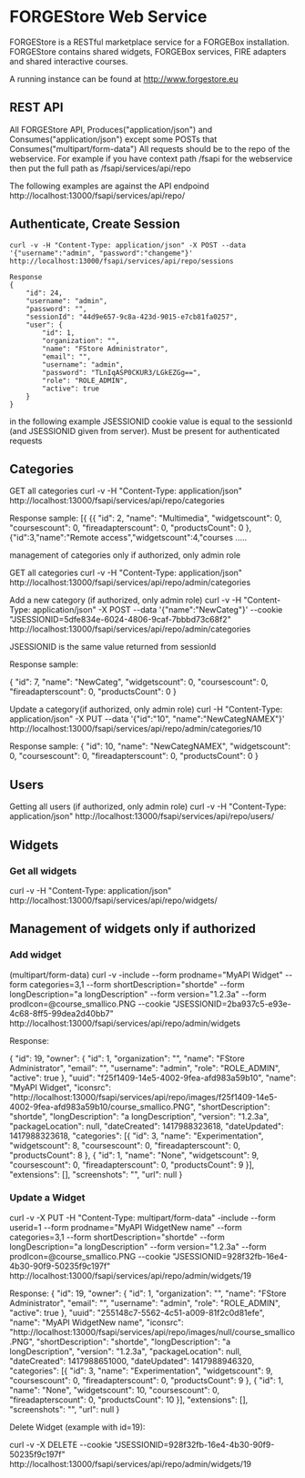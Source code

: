 FORGEStore Web Service
==========

FORGEStore is a RESTful marketplace service for a FORGEBox installation.
FORGEStore contains shared widgets, FORGEBox services, FIRE adapters and shared interactive courses.

A running instance can be found at http://www.forgestore.eu


REST API
--------

All FORGEStore API,  Produces("application/json") and Consumes("application/json") except some POSTs that Consumes("multipart/form-data")
All requests should be to the repo of the webservice. 
For example if you have context path /fsapi for the webservice then put the full path as /fsapi/services/api/repo

The following examples are against the  API endpoind
http://localhost:13000/fsapi/services/api/repo/


Authenticate, Create Session
----------------------------
    curl -v -H "Content-Type: application/json" -X POST --data '{"username":"admin", "password":"changeme"}' http://localhost:13000/fsapi/services/api/repo/sessions

    Response
    {
        "id": 24,
        "username": "admin",
        "password": "",
        "sessionId": "44d9e657-9c8a-423d-9015-e7cb81fa0257",
        "user": {
            "id": 1,
            "organization": "",
            "name": "FStore Administrator",
            "email": "",
            "username": "admin",
            "password": "TLnIqASP0CKUR3/LGkEZGg==",
            "role": "ROLE_ADMIN",
            "active": true
        }
    }

in the following example JSESSIONID cookie value is equal to the sessionId (and JSESSIONID given from server). Must be present for authenticated requests


Categories
----------
GET all categories
curl -v -H "Content-Type: application/json" http://localhost:13000/fsapi/services/api/repo/categories

Response sample:
[{ {{
    "id": 2,
    "name": "Multimedia",
    "widgetscount": 0,
    "coursescount": 0,
    "fireadapterscount": 0,
    "productsCount": 0
},{"id":3,"name":"Remote access","widgetscount":4,"courses .....


management of categories only if authorized, only admin role


GET all categories
curl -v -H "Content-Type: application/json" http://localhost:13000/fsapi/services/api/repo/admin/categories

Add a new category (if authorized, only admin role)
curl -v -H "Content-Type: application/json" -X POST --data '{"name":"NewCateg"}' --cookie "JSESSIONID=5dfe834e-6024-4806-9caf-7bbbd73c68f2"  http://localhost:13000/fsapi/services/api/repo/admin/categories

JSESSIONID is the same value returned from sessionId

Response sample:

{
    "id": 7,
    "name": "NewCateg",
    "widgetscount": 0,
    "coursescount": 0,
    "fireadapterscount": 0,
    "productsCount": 0
}

Update a category(if authorized, only admin role)
curl -H "Content-Type: application/json" -X PUT --data '{"id":"10", "name":"NewCategNAMEX"}'  http://localhost:13000/fsapi/services/api/repo/admin/categories/10

Response sample:
{
    "id": 10,
    "name": "NewCategNAMEX",
    "widgetscount": 0,
    "coursescount": 0,
    "fireadapterscount": 0,
    "productsCount": 0
}


Users
-----
Getting all users (if authorized, only admin role)
curl -v -H "Content-Type: application/json" http://localhost:13000/fsapi/services/api/repo/users/

Widgets
-------
### Get all widgets
curl -v -H "Content-Type: application/json" http://localhost:13000/fsapi/services/api/repo/widgets/

## Management of widgets only if authorized

### Add widget 
(multipart/form-data)
curl -v -include --form prodname="MyAPI Widget" --form categories=3,1 --form shortDescription="shortde" --form longDescription="a longDescription" --form version="1.2.3a" --form prodIcon=@course_smallico.PNG --cookie "JSESSIONID=2ba937c5-e93e-4c68-8ff5-99dea2d40bb7"  http://localhost:13000/fsapi/services/api/repo/admin/widgets

Response:

{
    "id": 19,
    "owner": {
        "id": 1,
        "organization": "",
        "name": "FStore Administrator",
        "email": "",
        "username": "admin",
        "role": "ROLE_ADMIN",
        "active": true
    },
    "uuid": "f25f1409-14e5-4002-9fea-afd983a59b10",
    "name": "MyAPI Widget",
    "iconsrc": "http://localhost:13000/fsapi/services/api/repo/images/f25f1409-14e5-4002-9fea-afd983a59b10/course_smallico.PNG",
    "shortDescription": "shortde",
    "longDescription": "a longDescription",
    "version": "1.2.3a",
    "packageLocation": null,
    "dateCreated": 1417988323618,
    "dateUpdated": 1417988323618,
    "categories": [{
        "id": 3,
        "name": "Experimentation",
        "widgetscount": 8,
        "coursescount": 0,
        "fireadapterscount": 0,
        "productsCount": 8
    }, {
        "id": 1,
        "name": "None",
        "widgetscount": 9,
        "coursescount": 0,
        "fireadapterscount": 0,
        "productsCount": 9
    }],
    "extensions": [],
    "screenshots": "",
    "url": null
}



### Update a Widget

curl -v -X PUT -H "Content-Type: multipart/form-data" -include --form userid=1 --form prodname="MyAPI WidgetNew name" --form categories=3,1 --form shortDescription="shortde" --form longDescription="a longDescription" --form version="1.2.3a" --form prodIcon=@course_smallico.PNG --cookie "JSESSIONID=928f32fb-16e4-4b30-90f9-50235f9c197f"  http://localhost:13000/fsapi/services/api/repo/admin/widgets/19

Response:
{
    "id": 19,
    "owner": {
        "id": 1,
        "organization": "",
        "name": "FStore Administrator",
        "email": "",
        "username": "admin",
        "role": "ROLE_ADMIN",
        "active": true
    },
    "uuid": "255148c7-5562-4c51-a009-81f2c0d81efe",
    "name": "MyAPI WidgetNew name",
    "iconsrc": "http://localhost:13000/fsapi/services/api/repo/images/null/course_smallico.PNG",
    "shortDescription": "shortde",
    "longDescription": "a longDescription",
    "version": "1.2.3a",
    "packageLocation": null,
    "dateCreated": 1417988651000,
    "dateUpdated": 1417988946320,
    "categories": [{
        "id": 3,
        "name": "Experimentation",
        "widgetscount": 9,
        "coursescount": 0,
        "fireadapterscount": 0,
        "productsCount": 9
    }, {
        "id": 1,
        "name": "None",
        "widgetscount": 10,
        "coursescount": 0,
        "fireadapterscount": 0,
        "productsCount": 10
    }],
    "extensions": [],
    "screenshots": "",
    "url": null
}


Delete Widget (example with id=19):

curl -v -X DELETE --cookie "JSESSIONID=928f32fb-16e4-4b30-90f9-50235f9c197f" http://localhost:13000/fsapi/services/api/repo/admin/widgets/19
























